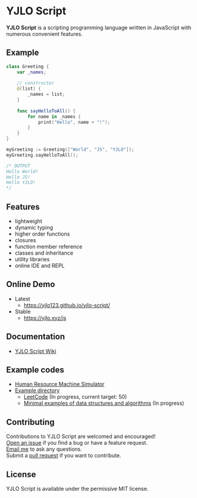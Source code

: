 # YJLO Script

**YJLO Script** is a scripting programming language written in JavaScript with numerous convenient features.

## Example
```swift
class Greeting {
	var _names;
	
	// constructor
	@(list) {
		_names = list;
	}
	
	func sayHelloToAll() {
		for name in _names {
			print("Hello", name + "!");
		}
	}
}

myGreeting := Greeting(["World", "JS", "YJLO"]);
myGreeting.sayHelloToAll();

/* OUTPUT
Hello World!
Hello JS!
Hello YJLO!
*/
```

## Features
- lightweight
- dynamic typing
- higher order functions
- closures
- function member reference
- classes and inheritance
- utility libraries
- online IDE and REPL

## Online Demo
* Latest
  * <https://yjlo123.github.io/yjlo-script/>
* Stable
  * <https://yjlo.xyz/js>

## Documentation
  * [YJLO Script Wiki](https://github.com/yjlo123/yjlo-script/wiki)

## Example codes
* [Human Resource Machine Simulator](https://github.com/yjlo123/human-resource-machine-yjlo)
* [Example directory](https://github.com/yjlo123/yjlo-script/tree/master/example)
  * [LeetCode](https://github.com/yjlo123/yjlo-script/tree/master/example/LeetCode) (In progress, current target: 50)
  * [Minimal examples of data structures and algorithms](https://github.com/yjlo123/yjlo-script/tree/master/example/min_algo) (In progress)

## Contributing
Contributions to YJLO Script are welcomed and encouraged!  
[Open an issue](https://github.com/yjlo123/yjlo-script/issues/new) if you find a bug or have a feature request.  
[Email me](mailto:liusiwei.yjlo@gmail.com) to ask any questions.  
Submit a [pull request](https://github.com/yjlo123/yjlo-script/pulls) if you want to contribute.

## License
YJLO Script is available under the permissive MIT license.